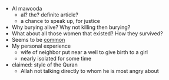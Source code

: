 - Al mawooda
  - al? the? definite article?
  - a chance to speak up, for justice
- Why burying alive? Why not killing then burying?
- What about all those women that existed? How they survived?
- Seems to be [common](https://en.wikipedia.org/wiki/Female_infanticide)
- My personal experience
  - wife of neighbor put near a well to give birth to a girl
  - nearly isolated for some time
- claimed: style of the Quran
  - Allah not talking directly to whom he is most angry about
